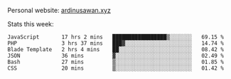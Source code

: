 Personal website: [ardinusawan.xyz](https://ardinusawan.xyz)

Stats this week:
<!--START_SECTION:waka-->

```text
JavaScript       17 hrs 2 mins   █████████████████▒░░░░░░░   69.15 %
PHP              3 hrs 37 mins   ███▓░░░░░░░░░░░░░░░░░░░░░   14.74 %
Blade Template   2 hrs 4 mins    ██░░░░░░░░░░░░░░░░░░░░░░░   08.42 %
JSON             36 mins         ▓░░░░░░░░░░░░░░░░░░░░░░░░   02.49 %
Bash             27 mins         ▒░░░░░░░░░░░░░░░░░░░░░░░░   01.85 %
CSS              20 mins         ▒░░░░░░░░░░░░░░░░░░░░░░░░   01.42 %
```

<!--END_SECTION:waka-->
